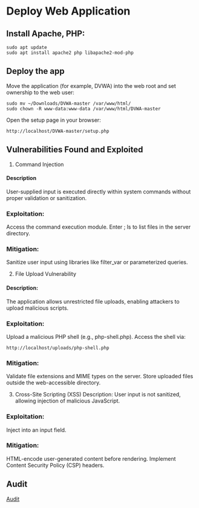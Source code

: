# Deploy Web Application
## Install Apache, PHP:
```
sudo apt update  
sudo apt install apache2 php libapache2-mod-php
```  

## Deploy the app

Move the application (for example, DVWA) into the web root and set ownership to the web user:

```
sudo mv ~/Downloads/DVWA-master /var/www/html/  
sudo chown -R www-data:www-data /var/www/html/DVWA-master
```  
Open the setup page in your browser:
```
http://localhost/DVWA-master/setup.php  
```


## Vulnerabilities Found and Exploited

1. Command Injection

#### Description
User-supplied input is executed directly within system commands without proper validation or sanitization.

### Exploitation:
Access the command execution module.
Enter ; ls to list files in the server directory.
### Mitigation:
Sanitize user input using libraries like filter_var or parameterized queries.

2. File Upload Vulnerability
#### Description:
The application allows unrestricted file uploads, enabling attackers to upload malicious scripts.

### Exploitation:
Upload a malicious PHP shell (e.g., php-shell.php).
Access the shell via:
```
http://localhost/uploads/php-shell.php
```
### Mitigation:
Validate file extensions and MIME types on the server.
Store uploaded files outside the web-accessible directory.

3. Cross-Site Scripting (XSS)
Description:
User input is not sanitized, allowing injection of malicious JavaScript.

### Exploitation:
Inject <script>alert('XSS')</script> into an input field.
### Mitigation:
HTML-encode user-generated content before rendering.
Implement Content Security Policy (CSP) headers.

## Audit

 [Audit](https://github.com/01-edu/public/tree/master/subjects/cybersecurity/web-hack/audit)